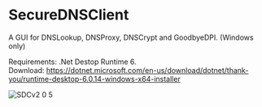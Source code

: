 # SecureDNSClient
A GUI for DNSLookup, DNSProxy, DNSCrypt and GoodbyeDPI. (Windows only)

Requirements: .Net Destop Runtime 6.<br>
Download: https://dotnet.microsoft.com/en-us/download/dotnet/thank-you/runtime-desktop-6.0.14-windows-x64-installer

![SDCv2 0 5](https://user-images.githubusercontent.com/1586825/220452557-088e0df4-8a22-4739-a7d9-8883441d60a1.jpg)
